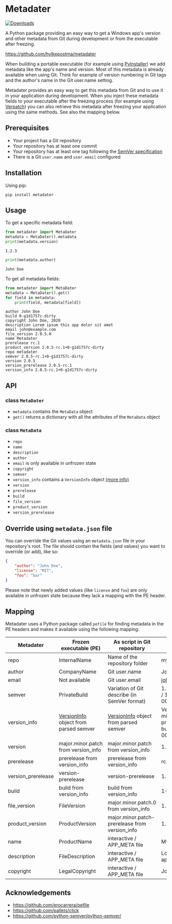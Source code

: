 # Metadater

[![Downloads](https://pepy.tech/badge/metadater)](https://pepy.tech/project/metadater)

A Python package providing an easy way to get a Windows app's version and other metadata from Git during development or from the executable after freezing.

<https://github.com/hylkepostma/metadater>

When building a portable executable (for example using [PyInstaller](https://github.com/pyinstaller/pyinstaller)) we add metadata like the app's name and version. Most of this metadata is already available when using Git.
Think for example of version numbering in Git tags and the author's name in the Git user.name setting.

Metadater provides an easy way to get this metadata from Git and to use it in your application during development.
When you inject these metadata fields to your executable after the freezing process (for example using [Verpatch](https://github.com/pavel-a/ddverpatch)) you can also retrieve this metadata after freezing your application using the same methods. See also the mapping below.

## Prerequisites

- Your project has a Git repository
- Your repository has at least one commit
- Your repository has at least one tag following the [SemVer specification](https://semver.org/)
- There is a Git `user.name` and `user.email` configured

## Installation

Using pip:

```console
pip install metadater
```

## Usage

To get a specific metadata field:

```python
from metadater import MetaDater
metadata = MetaDater().metadata
print(metadata.version)
```

```stdout
1.2.3
```

```python
print(metadata.author)
```

```stdout
John Doe
```

To get all metadata fields:

```python
from metadater import MetaDater
metadata = MetaDater().get()
for field in metadata:
    print(field, metadata[field])
```

```stdout
author John Doe
build 0-g1d1757c-dirty
copyright John Doe, 2020
description Lorem ipsum this app dolor sit amet
email john@example.com
file_version 2.0.5.0
name Metadater
prerelease rc.1
product_version 2.0.5-rc.1+0-g1d1757c-dirty
repo metadater
semver 2.0.5-rc.1+0-g1d1757c-dirty
version 2.0.5
version_prerelease 2.0.5-rc.1
version_info 2.0.5-rc.1+0-g1d1757c-dirty
```

## API

### class `MetaDater`

- `metadata` contains the `MetaData` object
- `get()` returns a dictionary with all the attributes of the `MetaData` object

### class `MetaData`

- `repo`
- `name`
- `description`
- `author`
- `email` is only available in unfrozen state
- `copyright`
- `semver`
- `version_info` contains a `VersionInfo` object [(more info)](https://python-semver.readthedocs.io/en/latest/api.html#semver.VersionInfo) 
- `version`
- `prerelease`
- `build`
- `file_version`
- `product_version`
- `version_prerelease`

## Override using `metadata.json` file

You can override the Git values using an `metadata.json` file in your repository's root.
The file should contain the fields (and values) you want to override (or add), like so:

```json
{
    "author": "John Doe",
    "license": "MIT",
    "foo": "bar"
}
```

Please note that newly added values (like `license` and `foo`) are only available in unfrozen state because they lack a mapping with the PE header.

## Mapping

Metadater uses a Python package called `pefile` for finding metadata in the PE headers and makes it available using the following mapping:

| Metadater       | Frozen executable (PE)                                                                                              | As script in Git repository                                                                                         | Example values                                                                |
| --------------- | ------------------------------------------------------------------------------------------------------------------- | ------------------------------------------------------------------------------------------------------------------- | ----------------------------------------------------------------------------- |
| repo            | InternalName                                                                                                        | Name of the repository folder                                                                                       | my-app                                                                        |
| author          | CompanyName                                                                                                         | Git user.name                                                                                                       | John Doe                                                                      |
| email          | Not available                                                                                                         | Git user.email                                                                                                       | john@example.com                                                                      |
| semver          | PrivateBuild                                                                                                        | Variation of Git describe (in SemVer format)                                                                        | 1.2.3+1-00a00a00 / 1.2.3-rc.1+1-00a00a00                                      |
| version_info    | [VersionInfo](https://python-semver.readthedocs.io/en/latest/api.html#semver.VersionInfo) object from parsed semver | [VersionInfo](https://python-semver.readthedocs.io/en/latest/api.html#semver.VersionInfo) object from parsed semver | VersionInfo(major=1, minor=2, patch=3, prerelease='rc.1', build='1-00a00a00') |
| version         | major.minor.patch from version_info                                                                                 | major.minor.patch from version_info                                                                                 | 1.2.3                                                                         |
| prerelease      | prerelease from version_info                                                                                        | prerelease from version_info                                                                                        | rc.1                                                                          |
| version_prerelease      | version-prerelease                                                                                        | version-prerelease                                                                                        | 1.2.3-rc.1                                                                          |
| build           | build from version_info                                                                                             | build from version_info                                                                                             | 1-00a00a00                                                                    |
| file_version    | FileVersion                                                                                                         | major.minor.patch.0 from version_info                                                                               | 1.2.3.0                                                                       |
| product_version | ProductVersion                                                                                                      | major.minor.patch-prerelease from version_info                                                                      | 1.2.3.0 / 1.2.3-rc.1                                                          |
| name            | ProductName                                                                                                         | interactive / APP_META file                                                                                         | My App                                                                        |
| description     | FileDescription                                                                                                     | interactive / APP_META file                                                                                         | Lorem ipsum this app dolor sit amet                                           |
| copyright       | LegalCopyright                                                                                                      | interactive / APP_META file                                                                                         | John Doe, 2020                                                                |

## Acknowledgements

- <https://github.com/erocarrera/pefile>
- <https://github.com/pallets/click>
- <https://github.com/python-semver/python-semver/>
